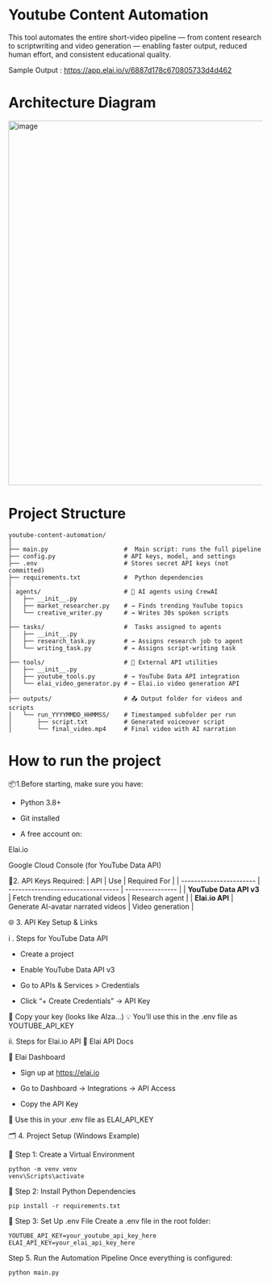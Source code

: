 
# Youtube Content Automation

This tool automates the entire short-video pipeline — from content research to scriptwriting and video generation — enabling faster output, reduced human effort, and consistent educational quality.

Sample Output : https://app.elai.io/v/6887d178c670805733d4d462

# Architecture Diagram

<img width="534" height="722" alt="image" src="https://github.com/user-attachments/assets/24db3aed-e904-49bd-ab61-54d61bcf25a4" />


# Project Structure 
    youtube-content-automation/
    │
    ├── main.py                     #  Main script: runs the full pipeline
    ├── config.py                   # API keys, model, and settings
    ├── .env                        # Stores secret API keys (not committed)
    ├── requirements.txt            #  Python dependencies
    │
    | agents/                       # 🧠 AI agents using CrewAI
    │   ├── __init__.py
    │   ├── market_researcher.py    # → Finds trending YouTube topics
    │   └── creative_writer.py      # → Writes 30s spoken scripts
    │
    ├── tasks/                      #  Tasks assigned to agents
    │   ├── __init__.py
    │   ├── research_task.py        # → Assigns research job to agent
    │   └── writing_task.py         # → Assigns script-writing task
    │
    ├── tools/                      # 🔌 External API utilities
    │   ├── __init__.py
    │   ├── youtube_tools.py        # → YouTube Data API integration
    │   └── elai_video_generator.py # → Elai.io video generation API
    │
    ├── outputs/                    # 📤 Output folder for videos and scripts
    │   └── run_YYYYMMDD_HHMMSS/    # Timestamped subfolder per run
    │       ├── script.txt          # Generated voiceover script
    │       └── final_video.mp4     # Final video with AI narration


# How to run the project 
📦1.Before starting, make sure you have:

- Python 3.8+

- Git installed

- A free account on:

Elai.io

Google Cloud Console (for YouTube Data API)

🔑2. API Keys Required:
| API                     | Use                                | Required For     |
| ----------------------- | ---------------------------------- | ---------------- |
| **YouTube Data API v3** | Fetch trending educational videos  | Research agent   |
| **Elai.io API**         | Generate AI-avatar narrated videos | Video generation |

🌐 3. API Key Setup & Links

i . Steps for YouTube Data API

- Create a project

- Enable YouTube Data API v3

- Go to APIs & Services > Credentials

- Click “+ Create Credentials” → API Key

📌 Copy your key (looks like AIza...)
💡 You’ll use this in the .env file as YOUTUBE_API_KEY

ii. Steps for Elai.io API
🔗 Elai API Docs

🔗 Elai Dashboard

- Sign up at https://elai.io

- Go to Dashboard → Integrations → API Access

- Copy the API Key

📌 Use this in your .env file as ELAI_API_KEY 

🗂️ 4. Project Setup (Windows Example)

🔹 Step 1: Create a Virtual Environment

    python -m venv venv
    venv\Scripts\activate
🔹 Step 2: Install Python Dependencies
        
    pip install -r requirements.txt
🔹 Step 3: Set Up .env File
Create a .env file in the root folder:

    YOUTUBE_API_KEY=your_youtube_api_key_here
    ELAI_API_KEY=your_elai_api_key_here

Step 5. Run the Automation Pipeline
Once everything is configured:

    python main.py
 

